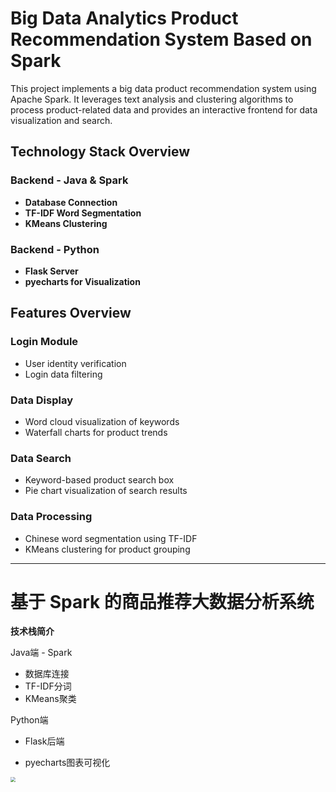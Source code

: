 # Big Data Analytics Product Recommendation System Based on Spark
This project implements a big data product recommendation system using Apache Spark. It leverages text analysis and clustering algorithms to process product-related data and provides an interactive frontend for data visualization and search.

## Technology Stack Overview

### Backend - Java & Spark
- **Database Connection**
- **TF-IDF Word Segmentation**
- **KMeans Clustering**


### Backend - Python
- **Flask Server**
- **pyecharts for Visualization**


## Features Overview

### Login Module
- User identity verification
- Login data filtering

### Data Display
- Word cloud visualization of keywords
- Waterfall charts for product trends

### Data Search
- Keyword-based product search box
- Pie chart visualization of search results

### Data Processing
- Chinese word segmentation using TF-IDF
- KMeans clustering for product grouping

---

# 基于 Spark 的商品推荐大数据分析系统

**技术栈简介**

Java端 - Spark

- 数据库连接
- TF-IDF分词
- KMeans聚类

Python端 

-  Flask后端

- pyecharts图表可视化

  

<img src="https://cdn.jsdelivr.net/gh/TaraTang2003/picgo-typora/202309271617993.png" style="zoom:50%;" />
